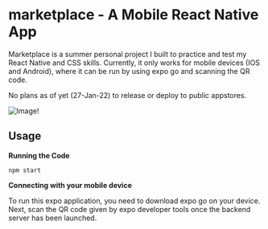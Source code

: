 # marketplace - A Mobile React Native App

Marketplace is a summer personal project I built to practice and test my React Native and CSS skills. Currently, it only works for mobile devices (IOS and Android), where it can be run by using expo go and scanning the QR code.

No plans as of yet (27-Jan-22) to release or deploy to public appstores.

![Image!](https://user-images.githubusercontent.com/65510993/151416554-053cde69-c26f-4b50-bcda-32eb0f51f43f.png)


## Usage

**Running the Code**

```
npm start
```

**Connecting with your mobile device**

To run this expo application, you need to download expo go on your device. Next, scan the QR code given by expo developer tools once the backend server has been launched.

